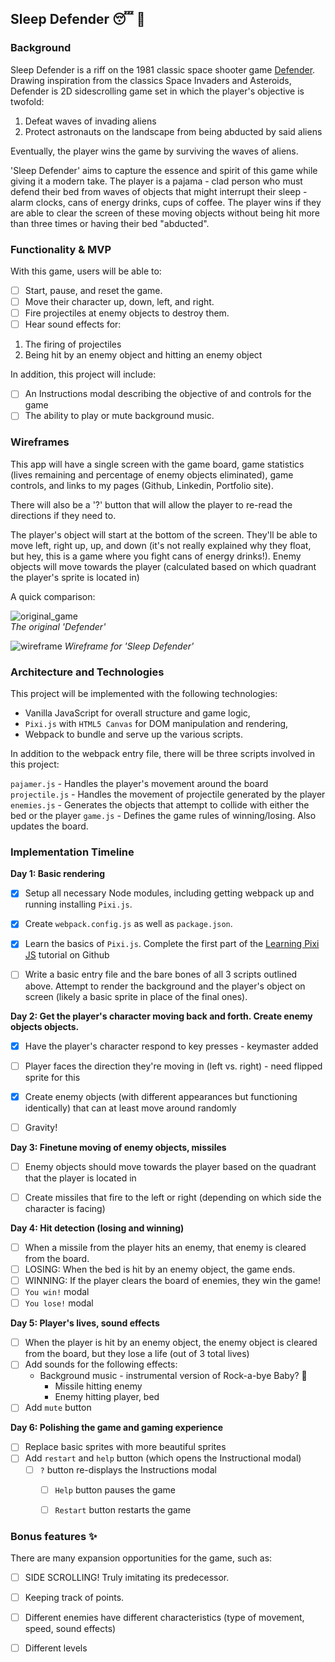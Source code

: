 ## Sleep Defender :sleeping: :space_invader:

### Background

Sleep Defender is a riff on the 1981 classic space shooter game [Defender](http://www.classicgamesarcade.com/game/21638/defender.html). Drawing inspiration from the classics Space Invaders and Asteroids, Defender is 2D sidescrolling game set in which the player's objective is twofold: 

1. Defeat waves of invading aliens
2. Protect astronauts on the landscape from being abducted by said aliens

Eventually, the player wins the game by surviving the waves of aliens.

'Sleep Defender' aims to capture the essence and spirit of this game while giving it a modern take. The player is a pajama - clad person who must defend their bed from waves of objects that might interrupt their sleep - alarm clocks, cans of energy drinks, cups of coffee. The player wins if they are able to clear the screen of these moving objects without being hit more than three times or having their bed "abducted". 


### Functionality & MVP  

With this game, users will be able to:

- [ ] Start, pause, and reset the game.
- [ ] Move their character up, down, left, and right.
- [ ] Fire projectiles at enemy objects to destroy them.
- [ ] Hear sound effects for:
1. The firing of projectiles
2. Being hit by an enemy object and hitting an enemy object

In addition, this project will include:

- [ ] An Instructions modal describing the objective of and controls for the game
- [ ] The ability to play or mute background music. 

### Wireframes

This app will have a single screen with the game board, game statistics (lives remaining and percentage of enemy objects eliminated), game controls, and links to my pages (Github, Linkedin, Portfolio site). 

There will also be a '?' button that will allow the player to re-read the directions if they need to.

The player's object will start at the bottom of the screen. They'll be able to move left, right up, up, and down (it's not really explained why they float, but hey, this is a game where you fight cans of energy drinks!). Enemy objects will move towards the player (calculated based on which quadrant the player's sprite is located in)

A quick comparison:  

![original_game](http://res.cloudinary.com/liuffy/image/upload/v1486409862/original_defender_fhy1pa.gif)  
*The original 'Defender'*

![wireframe](http://res.cloudinary.com/liuffy/image/upload/v1486422363/s_d_wireframe_yyc2ye.png)
*Wireframe for 'Sleep Defender'*


### Architecture and Technologies

This project will be implemented with the following technologies:

- Vanilla JavaScript for overall structure and game logic,
- `Pixi.js` with `HTML5 Canvas` for DOM manipulation and rendering,
- Webpack to bundle and serve up the various scripts.

In addition to the webpack entry file, there will be three scripts involved in this project:

`pajamer.js` - Handles the player's movement around the board
`projectile.js` - Handles the movement of projectile generated by the player
`enemies.js` - Generates the objects that attempt to collide with either the bed or the player 
`game.js` - Defines the game rules of winning/losing. Also updates the board.


### Implementation Timeline

**Day 1: Basic rendering**
- [X] Setup all necessary Node modules, including getting webpack up and running installing `Pixi.js`.  
- [X] Create `webpack.config.js` as well as `package.json`.  
- [X] Learn the basics of `Pixi.js`. Complete the first part of the [Learning Pixi JS](https://github.com/kittykatattack/learningPixi) tutorial on Github
- [ ] Write a basic entry file and the bare bones of all 3 scripts outlined above. Attempt to render the background and the player's object on screen (likely a basic sprite in place of the final ones).  


**Day 2: Get the player's character moving back and forth. Create enemy objects objects.**
- [X] Have the player's character respond to key presses - keymaster added
- [ ] Player faces the direction they're moving in (left vs. right) - need flipped sprite for this
- [X] Create enemy objects (with different appearances but functioning identically) that can at least move around randomly 
- [ ] Gravity! 


**Day 3: Finetune moving of enemy objects, missiles**
- [ ] Enemy objects should move towards the player based on the quadrant that the player is located in
- [ ] Create missiles that fire to the left or right (depending on which side the character is facing)


**Day 4: Hit detection (losing and winning)**
- [ ] When a missile from the player hits an enemy, that enemy is cleared from the board.
- [ ] LOSING: When the bed is hit by an enemy object, the game ends.
- [ ] WINNING: If the player clears the board of enemies, they win the game! 
- [ ] `You win!` modal
- [ ] `You lose!` modal

**Day 5: Player's lives, sound effects**
- [ ] When the player is hit by an enemy object, the enemy object is cleared from the board, but they lose a life (out of 3 total lives)
- [ ] Add sounds for the following effects:
  * Background music - instrumental version of Rock-a-bye Baby? :full_moon_with_face:
	* Missile hitting enemy
	* Enemy hitting player, bed
- [ ] Add `mute` button 

**Day 6: Polishing the game and gaming experience**
- [ ] Replace basic sprites with more beautiful sprites
- [ ] Add `restart` and `help` button (which opens the Instructional modal)
  - [ ] `?` button re-displays the Instructions modal 
 	- [ ] `Help` button pauses the game 
	- [ ] `Restart` button restarts the game


### Bonus features :sparkles:

There are many expansion opportunities for the game, such as:

- [ ] SIDE SCROLLING! Truly imitating its predecessor. 
- [ ] Keeping track of points. 
- [ ] Different enemies have different characteristics (type of movement, speed, sound effects)
- [ ] Different levels 

